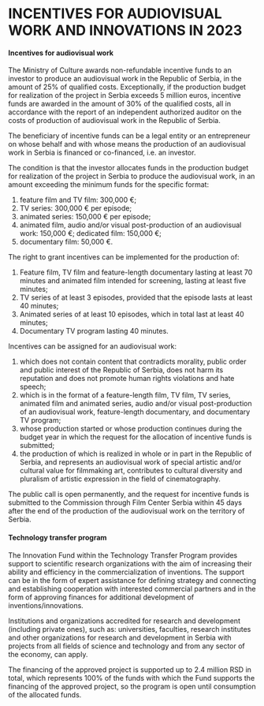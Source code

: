 # INCENTIVES FOR AUDIOVISUAL WORK AND INNOVATIONS IN 2023

#### Incentives for audiovisual work

The Ministry of Culture awards non-refundable incentive funds to an investor to produce an audiovisual work in the Republic of Serbia, in the amount of 25% of qualified costs. Exceptionally, if the production budget for realization of the project in Serbia exceeds 5 million euros, incentive funds are awarded in the amount of 30% of the qualified costs, all in accordance with the report of an independent authorized auditor on the costs of production of audiovisual work in the Republic of Serbia.

The beneficiary of incentive funds can be a legal entity or an entrepreneur on whose behalf and with whose means the production of an audiovisual work in Serbia is financed or co-financed, i.e. an investor.

The condition is that the investor allocates funds in the production budget for realization of the project in Serbia to produce the audiovisual work, in an amount exceeding the minimum funds for the specific format:

1. feature film and TV film: 300,000 €;
1. TV series: 300,000 € per episode;
1. animated series: 150,000 € per episode;
1. animated film, audio and/or visual post-production of an audiovisual work: 150,000 €;
	dedicated film: 150,000 €;
1.	documentary film: 50,000 €.

The right to grant incentives can be implemented for the production of:
1.	Feature film, TV film and feature-length documentary lasting at least 70 minutes and animated film intended for screening, lasting at least five minutes;
1. TV series of at least 3 episodes, provided that the episode lasts at least 40 minutes;
1. Animated series of at least 10 episodes, which in total last at least 40 minutes;
1. Documentary TV program lasting 40 minutes.

Incentives can be assigned for an audiovisual work:
1.	which does not contain content that contradicts morality, public order and public interest of the Republic of Serbia, does not harm its reputation and does not promote human rights violations and hate speech;
1.	which is in the format of a feature-length film, TV film, TV series, animated film and animated series, audio and/or visual post-production of an audiovisual work, feature-length documentary, and documentary TV program;
1.	whose production started or whose production continues during the budget year in which the request for the allocation of incentive funds is submitted;
1.	the production of which is realized in whole or in part in the Republic of Serbia, and represents an audiovisual work of special artistic and/or cultural value for filmmaking art, contributes to cultural diversity and pluralism of artistic expression in the field of cinematography.

The public call is open permanently, and the request for incentive funds is submitted to the Commission through Film Center Serbia within 45 days after the end of the production of the audiovisual work on the territory of Serbia.

#### Technology transfer program

The Innovation Fund within the Technology Transfer Program provides support to scientific research organizations with the aim of increasing their ability and efficiency in the commercialization of inventions. The support can be in the form of expert assistance for defining strategy and connecting and establishing cooperation with interested commercial partners and in the form of approving finances for additional development of inventions/innovations.

Institutions and organizations accredited for research and development (including private ones), such as: universities, faculties, research institutes and other organizations for research and development in Serbia with projects from all fields of science and technology and from any sector of the economy, can apply.

The financing of the approved project is supported up to 2.4 million RSD in total, which represents 100% of the funds with which the Fund supports the financing of the approved project, so the program is open until consumption of the allocated funds.

